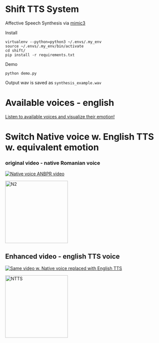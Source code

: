 # Shift TTS System

Affective Speech Synthesis via [mimic3](https://pypi.org/project/mycroft-mimic3-tts/)

Install

```
virtualenv --python=python3 ~/.envs/.my_env
source ~/.envs/.my_env/bin/activate
cd shift/
pip install -r requirements.txt
```

Demo

```
python demo.py
```

Output wav is saved as `synthesis_example.wav`

##

# Available voices - english

<a href="https://audeering.github.io/shift/">Listen to available voices and visualize their emotion!</a>

# Switch Native voice w. English TTS w. equivalent emotion

### original video - native Romanian voice

[![Native voice ANBPR video](//github.com/audeering/shift/assets/93256324/1b9e27e1-6a00-480d-a99c-72319b4e6108)](https://www.youtube.com/watch?v=tmo2UbKYAqc)

[<img src="//github.com/audeering/shift/assets/93256324/1b9e27e1-6a00-480d-a99c-72319b4e6108" alt="N2" width="200"/>](https://www.youtube.com/watch?v=tmo2UbKYAqc)

## Enhanced video - english TTS voice
[![Same video w. Native voice replaced with English TTS](//github.com/audeering/shift/assets/93256324/40cdf146-8a6f-48f5-94d6-75df0d2ca8a1)](https://www.youtube.com/watch?v=geI1Vqn4QpY)

[<img src="//github.com/audeering/shift/assets/93256324/40cdf146-8a6f-48f5-94d6-75df0d2ca8a1" alt="NTTS" width="200"/>](https://www.youtube.com/watch?v=geI1Vqn4QpY)
